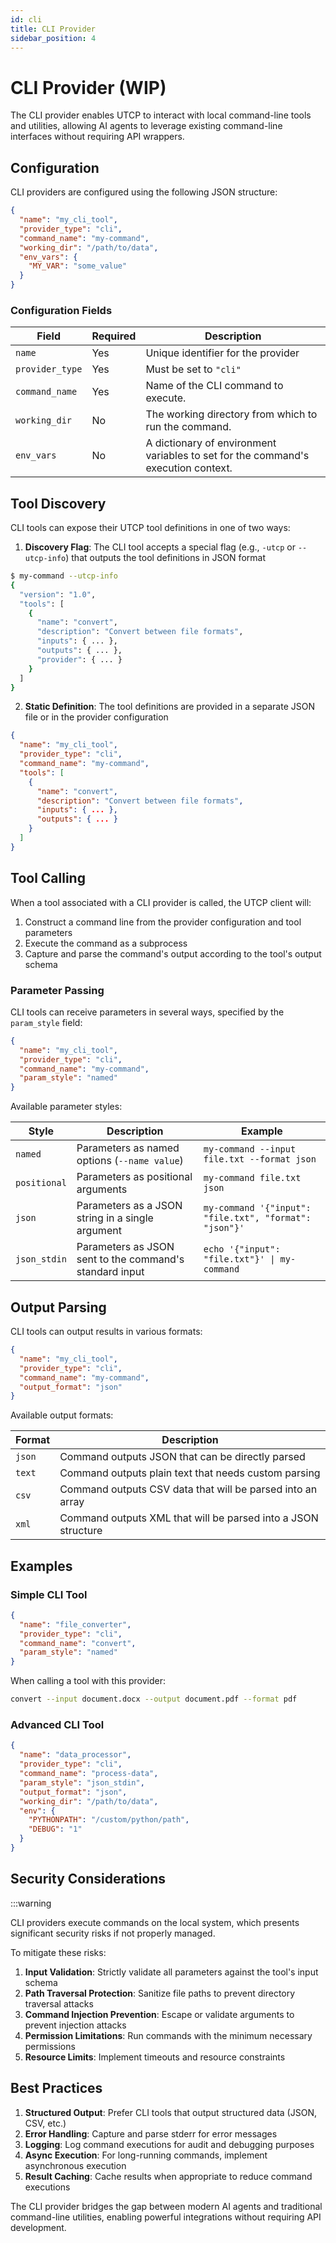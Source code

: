 ```yaml
---
id: cli
title: CLI Provider
sidebar_position: 4
---
```


# CLI Provider (WIP)

The CLI provider enables UTCP to interact with local command-line tools and utilities, allowing AI agents to leverage existing command-line interfaces without requiring API wrappers.

## Configuration

CLI providers are configured using the following JSON structure:

```json
{
  "name": "my_cli_tool",
  "provider_type": "cli",
  "command_name": "my-command",
  "working_dir": "/path/to/data",
  "env_vars": {
    "MY_VAR": "some_value"
  }
}
```

### Configuration Fields

| Field | Required | Description |
|-------|----------|--------------|
| `name` | Yes | Unique identifier for the provider |
| `provider_type` | Yes | Must be set to `"cli"` |
| `command_name` | Yes | Name of the CLI command to execute. |
| `working_dir` | No | The working directory from which to run the command. |
| `env_vars` | No | A dictionary of environment variables to set for the command's execution context. |

## Tool Discovery

CLI tools can expose their UTCP tool definitions in one of two ways:

1. **Discovery Flag**: The CLI tool accepts a special flag (e.g., `-utcp` or `--utcp-info`) that outputs the tool definitions in JSON format

```bash
$ my-command --utcp-info
{
  "version": "1.0",
  "tools": [
    {
      "name": "convert",
      "description": "Convert between file formats",
      "inputs": { ... },
      "outputs": { ... },
      "provider": { ... }
    }
  ]
}
```

2. **Static Definition**: The tool definitions are provided in a separate JSON file or in the provider configuration

```json
{
  "name": "my_cli_tool",
  "provider_type": "cli",
  "command_name": "my-command",
  "tools": [
    {
      "name": "convert",
      "description": "Convert between file formats",
      "inputs": { ... },
      "outputs": { ... }
    }
  ]
}
```

## Tool Calling

When a tool associated with a CLI provider is called, the UTCP client will:

1. Construct a command line from the provider configuration and tool parameters
2. Execute the command as a subprocess
3. Capture and parse the command's output according to the tool's output schema

### Parameter Passing

CLI tools can receive parameters in several ways, specified by the `param_style` field:

```json
{
  "name": "my_cli_tool",
  "provider_type": "cli",
  "command_name": "my-command",
  "param_style": "named"
}
```

Available parameter styles:

| Style | Description | Example |
|-------|-------------|---------|
| `named` | Parameters as named options (`--name value`) | `my-command --input file.txt --format json` |
| `positional` | Parameters as positional arguments | `my-command file.txt json` |
| `json` | Parameters as a JSON string in a single argument | `my-command '{"input": "file.txt", "format": "json"}'` |
| `json_stdin` | Parameters as JSON sent to the command's standard input | `echo '{"input": "file.txt"}' \| my-command` |

## Output Parsing

CLI tools can output results in various formats:

```json
{
  "name": "my_cli_tool",
  "provider_type": "cli",
  "command_name": "my-command",
  "output_format": "json"
}
```

Available output formats:

| Format | Description |
|--------|-------------|
| `json` | Command outputs JSON that can be directly parsed |
| `text` | Command outputs plain text that needs custom parsing |
| `csv` | Command outputs CSV data that will be parsed into an array |
| `xml` | Command outputs XML that will be parsed into a JSON structure |

## Examples

### Simple CLI Tool

```json
{
  "name": "file_converter",
  "provider_type": "cli",
  "command_name": "convert",
  "param_style": "named"
}
```

When calling a tool with this provider:
```bash
convert --input document.docx --output document.pdf --format pdf
```

### Advanced CLI Tool

```json
{
  "name": "data_processor",
  "provider_type": "cli",
  "command_name": "process-data",
  "param_style": "json_stdin",
  "output_format": "json",
  "working_dir": "/path/to/data",
  "env": {
    "PYTHONPATH": "/custom/python/path",
    "DEBUG": "1"
  }
}
```

## Security Considerations

:::warning

CLI providers execute commands on the local system, which presents significant security risks if not properly managed.

To mitigate these risks:

1. **Input Validation**: Strictly validate all parameters against the tool's input schema
2. **Path Traversal Protection**: Sanitize file paths to prevent directory traversal attacks
3. **Command Injection Prevention**: Escape or validate arguments to prevent injection attacks
4. **Permission Limitations**: Run commands with the minimum necessary permissions
5. **Resource Limits**: Implement timeouts and resource constraints

## Best Practices

1. **Structured Output**: Prefer CLI tools that output structured data (JSON, CSV, etc.)
2. **Error Handling**: Capture and parse stderr for error messages
3. **Logging**: Log command executions for audit and debugging purposes
4. **Async Execution**: For long-running commands, implement asynchronous execution
5. **Result Caching**: Cache results when appropriate to reduce command executions

The CLI provider bridges the gap between modern AI agents and traditional command-line utilities, enabling powerful integrations without requiring API development.
